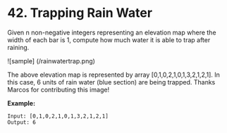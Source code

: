 # 42. Trapping Rain Water

Given n non-negative integers representing an elevation map where the width of each bar is 1, compute how much water it is able to trap after raining.

![sample] (/rainwatertrap.png)

The above elevation map is represented by array [0,1,0,2,1,0,1,3,2,1,2,1]. In this case, 6 units of rain water (blue section) are being trapped. Thanks Marcos for contributing this image!

**Example:**

    Input: [0,1,0,2,1,0,1,3,2,1,2,1]
    Output: 6
